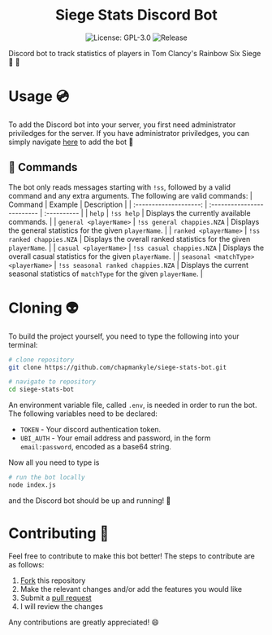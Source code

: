 <h1 align="center">Siege Stats Discord Bot</h1>

<p align="center">
  <img src="https://img.shields.io/github/license/chapmankyle/siege-stats-bot.svg?" alt="License: GPL-3.0"></img>
  <img src="https://img.shields.io/github/v/release/chapmankyle/siege-stats-bot.svg?" alt="Release"></img>
</p>

Discord bot to track statistics of players in Tom Clancy's Rainbow Six Siege :robot: :page_facing_up:

# Usage :cd:

To add the Discord bot into your server, you first need administrator priviledges for the server.
If you have administrator priviledges, you can simply navigate [here](https://discord.com/oauth2/authorize?client_id=805758708394098695&scope=bot) to add the bot :tada:

## :page_facing_up: Commands 
The bot only reads messages starting with `!ss`, followed by a valid command and any extra arguments.
The following are valid commands:
| Command                | Example                    | Description |
| :--------------------: | :------------------------- | :---------- |
| `help`                 | `!ss help`                 | Displays the currently available commands. |
| `general <playerName>` | `!ss general chappies.NZA` | Displays the general statistics for the given `playerName`. |
| `ranked <playerName>`  | `!ss ranked chappies.NZA`  | Displays the overall ranked statistics for the given `playerName`. |
| `casual <playerName>`  | `!ss casual chappies.NZA`  | Displays the overall casual statistics for the given `playerName`. |
| `seasonal <matchType> <playerName>` | `!ss seasonal ranked chappies.NZA` | Displays the current seasonal statistics of `matchType` for the given `playerName`. |

# Cloning :alien:

To build the project yourself, you need to type the following into your terminal:
```bash
# clone repository
git clone https://github.com/chapmankyle/siege-stats-bot.git

# navigate to repository
cd siege-stats-bot
```

An environment variable file, called `.env`, is needed in order to run the bot. The following variables need to be declared:
- `TOKEN` - Your discord authentication token.
- `UBI_AUTH` - Your email address and password, in the form `email:password`, encoded as a base64 string.

Now all you need to type is 
```bash
# run the bot locally
node index.js
```
and the Discord bot should be up and running! :tada:

# Contributing :partying_face:

Feel free to contribute to make this bot better! The steps to contribute are as follows:
1) [Fork](https://docs.github.com/en/github/getting-started-with-github/fork-a-repo) this repository
2) Make the relevant changes and/or add the features you would like
3) Submit a [pull request](https://docs.github.com/en/github/collaborating-with-issues-and-pull-requests/about-pull-requests)
4) I will review the changes

Any contributions are greatly appreciated! :smile:
